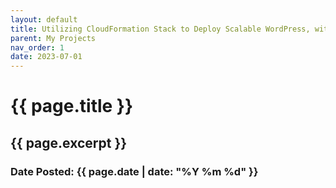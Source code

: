 ```yaml
---
layout: default
title: Utilizing CloudFormation Stack to Deploy Scalable WordPress, with Different Methods
parent: My Projects
nav_order: 1
date: 2023-07-01
---
```

<h1>{{ page.title }}</h1>
<h2>{{ page.excerpt }}</h2>
<h3>Date Posted: {{ page.date | date: "%Y %m %d" }}</h3>

